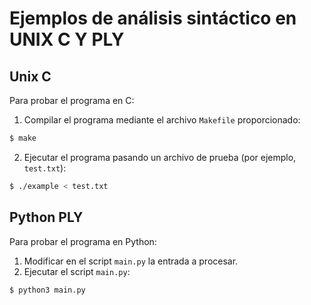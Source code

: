 # Ejemplos de análisis sintáctico en UNIX C Y PLY
## Unix C
Para probar el programa en C:

1. Compilar el programa mediante el archivo `Makefile` proporcionado:
```bash
$ make
```

2. Ejecutar el programa pasando un archivo de prueba (por ejemplo, `test.txt`):
```bash
$ ./example < test.txt
```

## Python PLY
Para probar el programa en Python:
1. Modificar en el script `main.py` la entrada a procesar.
2. Ejecutar el script `main.py`:
```bash
$ python3 main.py
```
